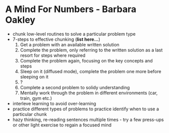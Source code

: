 # A Mind For Numbers - Barbara Oakley

- chunk low-level routines to solve a particular problem type
- 7-steps to effective chunking (**list here...**)
  1. Get a problem with an available written solution
  2. Complete the problem, only referring to the written solution as a last resort for steps where required
  3. Complete the problem again, focusing on the key concepts and steps
  4. Sleep on it (diffused mode), complete the problem one more before sleeping on it
  5. ?
  6. Complete a second problem to solidy understanding
  7. Mentally work through the problem in different environments (car, train, gym etc.)
- interleve learning to avoid over-learning
- practice different types of problems to practice identify when to use a particular chunk
- hazy thinking, re-reading sentences multiple times - try a few press-ups or other light exercise to regain a focused mind
